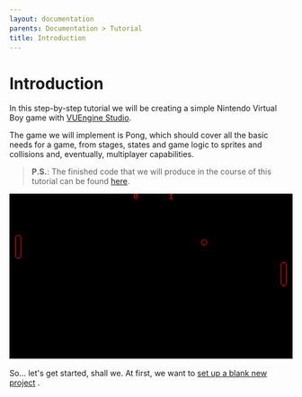 ```yaml
---
layout: documentation
parents: Documentation > Tutorial
title: Introduction
---
```


# Introduction

In this step-by-step tutorial we will be creating a simple Nintendo Virtual Boy game with [VUEngine Studio](https://www.vuengine.dev/).

The game we will implement is Pong, which should cover all the basic needs for a game, from stages, states and game logic to sprites and collisions and, eventually, multiplayer capabilities.

> **P.S.**: The finished code that we will produce in the course of this tutorial can be found [here](https://github.com/VUEngine/Pong/tree/ves-v0.6.0).

<a href="/documentation/images/tutorial/the-game.png" data-toggle="lightbox" data-gallery="gallery"><img src="/documentation/images/tutorial/the-game.png"/></a>

So... let's get started, shall we. At first, we want to [set up a blank new project](/documentation/tutorial/project-setup/) <i class="fa fa-arrow-right"></i>.
